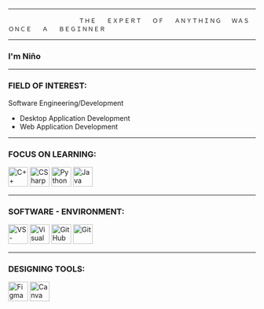 
---


                        ＴＨＥ   ＥＸＰＥＲＴ   ＯＦ   ＡＮＹＴＨＩＮＧ   ＷＡＳ   ＯＮＣＥ   Ａ   ＢＥＧＩＮＮＥＲ

---

### I'm Niño
      
---

### FIELD OF INTEREST:
Software Engineering/Development
<!DOCTYPE html>
<html>
<body>
  <ul>
    <li>
      Desktop Application Development
    </li>
    <li>
      Web Application Development
    </li>
  </ul>
</body>
</html>


---

### FOCUS ON LEARNING:

<div class="icons-pl">
<img src="https://cdn.jsdelivr.net/gh/devicons/devicon/icons/cplusplus/cplusplus-original.svg" height="40" title="C++"/>
<img src="https://cdn.jsdelivr.net/gh/devicons/devicon/icons/csharp/csharp-original.svg" height="40" title="CSharp"/>
<img src="https://cdn.jsdelivr.net/gh/devicons/devicon/icons/python/python-original.svg" height="40" title="Python"/>
<img src="https://cdn.jsdelivr.net/gh/devicons/devicon/icons/java/java-original.svg" height="40" title="Java"/>





---

### SOFTWARE - ENVIRONMENT: 
<div class="icons-pl">
<img src="https://cdn.jsdelivr.net/gh/devicons/devicon/icons/vscode/vscode-original.svg" height="40" title="VS-Code"/>
<img src="https://cdn.jsdelivr.net/gh/devicons/devicon/icons/visualstudio/visualstudio-plain.svg" height="40" title="Visual Studio"/>
<img src="https://cdn.jsdelivr.net/gh/devicons/devicon/icons/github/github-original.svg" height="40" title="GitHub"/>
<img src="https://cdn.jsdelivr.net/gh/devicons/devicon/icons/git/git-original.svg" height="40" title="Git"/>
  
 ---

### DESIGNING TOOLS: 
<div class="icons-pl">
<img src="https://cdn.jsdelivr.net/gh/devicons/devicon/icons/figma/figma-original.svg" height="40" title="Figma"/>
<img src="https://cdn.jsdelivr.net/gh/devicons/devicon/icons/canva/canva-original.svg" height="40" title="Canva"/>
  
